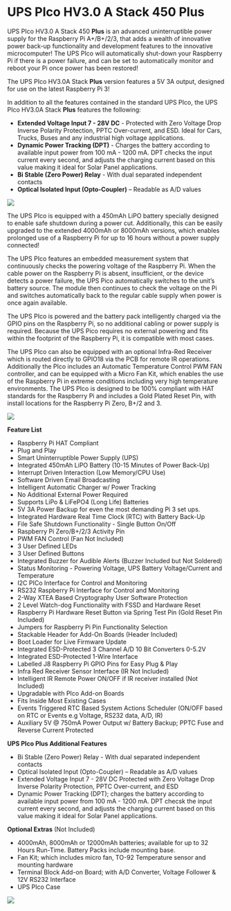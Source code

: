 # UPS PIco HV3.0 A Stack 450 **Plus**

UPS PIco HV3.0 A Stack 450 **Plus** is an advanced uninterruptible power supply for the Raspberry Pi A+/B+/2/3, that adds a wealth of innovative power back-up functionality and development features to the innovative microcomputer! The UPS PIco will automatically shut-down your Raspberry Pi if there is a power failure, and can be set to automatically monitor and reboot your Pi once power has been restored!

The UPS PIco HV3.0A Stack **Plus** version features a 5V 3A output, designed for use on the latest Raspberry Pi 3!

In addition to all the features contained in the standard UPS PIco, the UPS PIco HV3.0A Stack **Plus** features the following:

* **Extended Voltage Input 7 - 28V DC** - Protected with Zero Voltage Drop Inverse Polarity Protection, PPTC Over-current, and ESD. Ideal for Cars, Trucks, Buses and any industrial high voltage applications.
* **Dynamic Power Tracking (DPT)** - Charges the battery according to available input power from 100 mA - 1200 mA. DPT checks the input current every second, and adjusts the charging current based on this value making it ideal for Solar Panel applications.
* **Bi Stable (Zero Power) Relay** - With dual separated independent contacts
* **Optical Isolated Input (Opto-Coupler)** – Readable as A/D values 

![](https://www.modmypi.com/image/data/rpi-products/breakout-boards/modmypi/pico/plus/DSC_0849.jpg)

The UPS PIco is equipped with a 450mAh LiPO battery specially designed to enable safe shutdown during a power cut. Additionally, this can be easily upgraded to the extended 4000mAh or 8000mAh versions, which enables prolonged use of a Raspberry Pi for up to 16 hours without a power supply connected!

The UPS PIco features an embedded measurement system that continuously checks the powering voltage of the Raspberry Pi. When the cable power on the Raspberry Pi is absent, insufficient, or the device detects a power failure, the UPS Pico automatically switches to the unit’s battery source. The module then continues to check the voltage on the Pi and switches automatically back to the regular cable supply when power is once again available.

The UPS PIco is powered and the battery pack intelligently charged via the GPIO pins on the Raspberry Pi, so no additional cabling or power supply is required. Because the UPS Pico requires no external powering and fits within the footprint of the Raspberry Pi, it is compatible with most cases.

The UPS PIco can also be equipped with an optional Infra-Red Receiver which is routed directly to GPIO18 via the PCB for remote IR operations. Additionally the PIco includes an Automatic Temperature Control PWM FAN controller, and can be equipped with a Micro Fan Kit, which enables the use of the Raspberry Pi in extreme conditions including very high temperature environments. The UPS PIco is designed to be 100% compliant with HAT standards for the Raspberry Pi and includes a Gold Plated Reset Pin, with install locations for the Raspberry Pi Zero, B+/2 and 3.

![](https://www.modmypi.com/image/data/rpi-products/breakout-boards/modmypi/pico/update-2/ups-pico-stack-plus.png)

**Feature List**

* Raspberry Pi HAT Compliant
* Plug and Play
* Smart Uninterruptible Power Supply (UPS)
* Integrated 450mAh LiPO Battery (10-15 Minutes of Power Back-Up)
* Interrupt Driven Interaction (Low Memory/CPU Use)
* Software Driven Email Broadcasting
* Intelligent Automatic Charger w/ Power Tracking
* No Additional External Power Required
* Supports LiPo & LiFePO4 (Long Life) Batteries
* 5V 3A Power Backup for even the most demanding Pi 3 set ups.
* Integrated Hardware Real Time Clock (RTC) with Battery Back-Up
* File Safe Shutdown Functionality - Single Button On/Off
* Raspberry Pi Zero/B+/2/3 Activity Pin
* PWM FAN Control (Fan Not Included)
* 3 User Defined LEDs
* 3 User Defined Buttons
* Integrated Buzzer for Audible Alerts (Buzzer Included but Not Soldered)
* Status Monitoring - Powering Voltage, UPS Battery Voltage/Current and Temperature
* I2C PICo Interface for Control and Monitoring
* RS232 Raspberry Pi Interface for Control and Monitoring
* 2-Way XTEA Based Cryptography User Software Protection
* 2 Level  Watch-dog Functionality with FSSD and Hardware Reset
* Raspberry Pi Hardware Reset Button via Spring Test Pin (Gold Reset Pin Included)
* Jumpers for Raspberry Pi  Pin Functionality Selection
* Stackable Header for Add-On Boards (Header Included)
* Boot Loader for Live Firmware Update
* Integrated ESD-Protected 3 Channel A/D 10 Bit Converters 0-5.2V
* Integrated ESD-Protected 1-Wire Interface
* Labelled J8 Raspberry Pi GPIO Pins for Easy Plug & Play
* Infra Red Receiver Sensor Interface (IR Not Included)
* Intelligent IR Remote Power ON/OFF if IR receiver installed (Not Included)
* Upgradable with PIco Add-on Boards
* Fits Inside Most Existing Cases
* Events Triggered RTC Based System Actions Scheduler (ON/OFF based on RTC or Events e.g Voltage, RS232 data, A/D, IR)
* Auxiliary 5V @ 750mA Power Output w/ Battery Backup; PPTC Fuse and Reverse Current Protected

**UPS PIco Plus Additional Features**

* Bi Stable (Zero Power) Relay - With dual separated independent contacts
* Optical Isolated Input (Opto-Coupler) – Readable as A/D values
*  Extended Voltage Input 7 - 28V DC Protected with Zero Voltage Drop Inverse Polarity Protection, PPTC Over-current, and ESD
* Dynamic Power Tracking (DPT); charges the battery according to available input power from 100 mA - 1200 mA. DPT checsk the input current every second, and adjusts the charging current based on this value making it ideal for Solar Panel applications.

**Optional Extras** (Not Included)

* 4000mAh, 8000mAh or 12000mAh batteries; available for up to 32 Hours Run-Time. Battery Packs include mounting base.
* Fan Kit; which includes micro fan, TO-92 Temperature sensor and mounting hardware
* Terminal Block Add-on Board; with A/D Converter, Voltage Follower & 12V RS232 Interface
* UPS PIco Case

![](https://www.modmypi.com/image/data/git/ups-pico/pico-wiki-3.jpg)